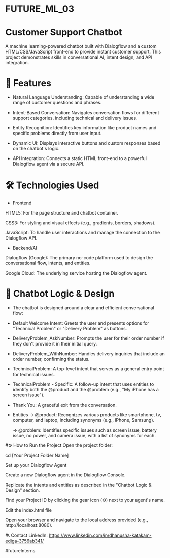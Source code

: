 # FUTURE_ML_03
# Customer Support Chatbot
A machine learning-powered chatbot built with Dialogflow and a custom HTML/CSS/JavaScript front-end to provide instant customer support. This project demonstrates skills in conversational AI, intent design, and API integration.

# 🚀 Features
- Natural Language Understanding: Capable of understanding a wide range of customer questions and phrases.

- Intent-Based Conversation: Navigates conversation flows for different support categories, including technical and delivery issues.

- Entity Recognition: Identifies key information like product names and specific problems directly from user input.

- Dynamic UI: Displays interactive buttons and custom responses based on the chatbot's logic.

- API Integration: Connects a static HTML front-end to a powerful Dialogflow agent via a secure API.

# 🛠️ Technologies Used
- Frontend
  
HTML5: For the page structure and chatbot container.

CSS3: For styling and visual effects (e.g., gradients, borders, shadows).

JavaScript: To handle user interactions and manage the connection to the Dialogflow API.

- Backend/AI
  
Dialogflow (Google): The primary no-code platform used to design the conversational flow, intents, and entities.

Google Cloud: The underlying service hosting the Dialogflow agent.

# 🧠 Chatbot Logic & Design
- The chatbot is designed around a clear and efficient conversational flow:

+ Default Welcome Intent: Greets the user and presents options for "Technical Problem" or "Delivery Problem" as buttons.

+ DeliveryProblem_AskNumber: Prompts the user for their order number if they don't provide it in their initial query.

+ DeliveryProblem_WithNumber: Handles delivery inquiries that include an order number, confirming the status.

+ TechnicalProblem: A top-level intent that serves as a general entry point for technical issues.

+ TechnicalProblem - Specific: A follow-up intent that uses entities to identify both the @product and the @problem (e.g., "My iPhone has a screen issue").

+ Thank You: A graceful exit from the conversation.

- Entities
    -> @product: Recognizes various products like smartphone, tv, computer, and laptop, including synonyms (e.g., iPhone, Samsung).

    -> @problem: Identifies specific issues such as screen issue, battery issue, no power, and camera issue, with a list of synonyms for each.

#⚙️ How to Run the Project
Open the project folder:

cd [Your Project Folder Name]

Set up your Dialogflow Agent

Create a new Dialogflow agent in the Dialogflow Console.

Replicate the intents and entities as described in the "Chatbot Logic & Design" section.

Find your Project ID by clicking the gear icon (⚙️) next to your agent's name.

Edit the index.html file

Open your browser and navigate to the local address provided (e.g., http://localhost:8080).

#📞 Contact
LinkedIn:  https://www.linkedin.com/in/dhanusha-katakam-ediga-3756ab341/

#futureInterns
